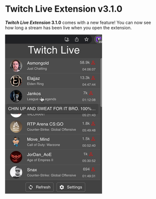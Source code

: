 # Twitch Live Extension v3.1.0

**_Twitch Live Extension_ 3.1.0** comes with a new feature! You can now see how long a stream has been live when you open the extension.

![Extension](../assets/extension_hover_icon_changelog.png "Extension")
